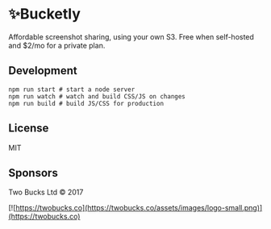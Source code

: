 # ✨Bucketly

Affordable screenshot sharing, using your own S3. Free when self-hosted and $2/mo for a private plan.

## Development

```
npm run start # start a node server
npm run watch # watch and build CSS/JS on changes
npm run build # build JS/CSS for production
```

## License

MIT 

## Sponsors

Two Bucks Ltd © 2017

[![https://twobucks.co](https://twobucks.co/assets/images/logo-small.png)](https://twobucks.co)
